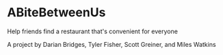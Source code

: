 ABiteBetweenUs
==============

Help friends find a restaurant that's convenient for everyone

A project by Darian Bridges, Tyler Fisher, Scott Greiner, and Miles Watkins